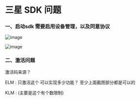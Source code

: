 # 三星 SDK 问题

### 一、启动sdk 需要启用设备管理，以及同意协议
![image](/Users/zaze/Desktop/device-2017-05-11-142651.png)

![image](/Users/zaze/Desktop/device-2017-05-11-142710.png)


### 二、激活问题

激活码来源？

ELM : 只激活这个 可以实现多少功能？ 至少上面截图部分都是可以的


KLM : (主要是这个有个数限制)




